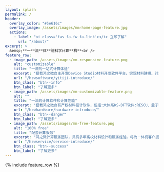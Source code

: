 ```yaml
---
layout: splash
permalink: /
header:
  overlay_color: "#5e616c"
  overlay_image: /assets/images/mm-home-page-feature.jpg
  actions:
    - label: "<i class='fas fa-fw fa-link'></i> 立即了解"
      url: "/about/"
excerpt: >
  &emsp;**一**流**体**验科学计算**机**<br />
feature_row:
  - image_path: /assets/images/mm-responsive-feature.png
    alt: "customizable"
    title: "一流的一站式计算体验"
    excerpt: "搭载鸿之微自主开发Device Studio材料开发软件平台，实现材料建模、计算文件生成、任务排队管理、数据监测、结果分析全流程一站式体验。"
    url: "/hzwsoftware/yitiji-introduce/"
    btn_class: "btn--info"
    btn_label: "了解更多"
  - image_path: /assets/images/mm-customizable-feature.png
    alt: ""
    title: "一流的计算软件和计算性能"
    excerpt: "搭载鸿之微自有产权材料设计软件，包括:大体系KS-DFT软件:RESCU、量子输运软件:Nanodcal、OLED材料设计软件:MOMAP、机器学习软件:FIRST。"
    url: "/hzwhardware/hardware-introduce/"
    btn_class: "btn--danger"
    btn_label: "了解更多"
  - image_path: /assets/images/mm-free-feature.png
    alt: "100% free"
    title: "配套计算服务"
    excerpt: "鸿之微计算服务团队，具有多年高校材料设计和服务经验。将为一体机客户提供一流的课程培训服务和您研究课题顾问服务!"
    url: "/hzwservice/service-introduce/"
    btn_class: "btn--success"
    btn_label: "了解更多"
---
```


{% include feature_row %}
